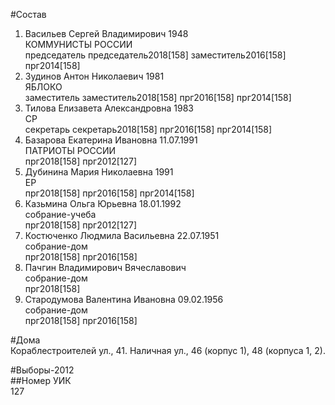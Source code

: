 #Состав  
1. Васильев Сергей Владимирович 1948  
    КОММУНИСТЫ РОССИИ  
    председатель председатель2018[158] заместитель2016[158] прг2014[158]  
2. Зудинов Антон Николаевич 1981  
    ЯБЛОКО  
    заместитель заместитель2018[158] прг2016[158] прг2014[158]  
3. Тилова Елизавета Александровна 1983  
    СР  
    секретарь секретарь2018[158] прг2016[158] прг2014[158]  
4. Базарова Екатерина Ивановна 11.07.1991  
    ПАТРИОТЫ РОССИИ  
    прг2018[158] прг2012[127]  
5. Дубинина Мария Николаевна 1991  
    ЕР  
    прг2018[158] прг2016[158] прг2014[158]  
6. Казьмина Ольга Юрьевна 18.01.1992  
    собрание-учеба  
    прг2018[158] прг2012[127]  
7. Костюченко Людмила Васильевна 22.07.1951  
    собрание-дом  
    прг2018[158] прг2016[158]  
8. Пачгин Владимирович Вячеславович  
    собрание-дом  
    прг2018[158]  
9. Стародумова Валентина Ивановна 09.02.1956  
    собрание-дом  
    прг2018[158] прг2016[158]  
  
#Дома  
Кораблестроителей ул.,   41. Наличная ул.,     46 (корпус 1), 48 (корпуса 1, 2).  
  
#Выборы-2012  
##Номер УИК  
127  
